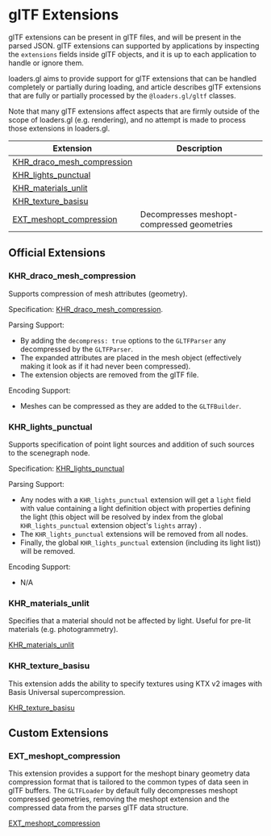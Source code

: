 # glTF Extensions

glTF extensions can be present in glTF files, and will be present in the parsed JSON. glTF extensions can supported by applications by inspecting the `extensions` fields inside glTF objects, and it is up to each application to handle or ignore them.

loaders.gl aims to provide support for glTF extensions that can be handled completely or partially during loading, and article describes glTF extensions that are fully or partially processed by the `@loaders.gl/gltf` classes.

Note that many glTF extensions affect aspects that are firmly outside of the scope of loaders.gl (e.g. rendering), and no attempt is made to process those extensions in loaders.gl.

| Extension                                                                                                                         | Description                                |
| --------------------------------------------------------------------------------------------------------------------------------- | ------------------------------------------ |
| [KHR_draco_mesh_compression](https://github.com/KhronosGroup/glTF/tree/master/extensions/2.0/Khronos/KHR_draco_mesh_compression)  |                                            |
| [KHR_lights_punctual](https://github.com/KhronosGroup/glTF/tree/master/extensions/2.0/Khronos/KHR_lights_punctual)                |                                            |
| [KHR_materials_unlit](https://github.com/KhronosGroup/glTF/tree/master/extensions/2.0/Khronos/KHR_materials_unlit)                |                                            |
| [KHR_texture_basisu](https://github.com/KhronosGroup/glTF/tree/main/extensions/2.0/Khronos/KHR_texture_basisu)                    |                                            |
| [EXT_meshopt_compression](https://github.com/KhronosGroup/glTF/blob/main/extensions/2.0/Vendor/EXT_meshopt_compression/README.md) | Decompresses meshopt-compressed geometries |

## Official Extensions

### KHR_draco_mesh_compression

Supports compression of mesh attributes (geometry).

Specification: [KHR_draco_mesh_compression](https://github.com/KhronosGroup/glTF/tree/master/extensions/2.0/Khronos/KHR_draco_mesh_compression).

Parsing Support:

- By adding the `decompress: true` options to the `GLTFParser` any decompressed by the `GLTFParser`.
- The expanded attributes are placed in the mesh object (effectively making it look as if it had never been compressed).
- The extension objects are removed from the glTF file.

Encoding Support:

- Meshes can be compressed as they are added to the `GLTFBuilder`.

### KHR_lights_punctual

Supports specification of point light sources and addition of such sources to the scenegraph node.

Specification: [KHR_lights_punctual](https://github.com/KhronosGroup/glTF/tree/master/extensions/2.0/Khronos/KHR_lights_punctual)

Parsing Support:

- Any nodes with a `KHR_lights_punctual` extension will get a `light` field with value containing a light definition object with properties defining the light (this object will be resolved by index from the global `KHR_lights_punctual` extension object's `lights` array) .
- The `KHR_lights_punctual` extensions will be removed from all nodes.
- Finally, the global `KHR_lights_punctual` extension (including its light list)) will be removed.

Encoding Support:

- N/A

### KHR_materials_unlit

Specifies that a material should not be affected by light. Useful for pre-lit materials (e.g. photogrammetry).

[KHR_materials_unlit](https://github.com/KhronosGroup/glTF/tree/master/extensions/2.0/Khronos/KHR_materials_unlit)

### KHR_texture_basisu

This extension adds the ability to specify textures using KTX v2 images with Basis Universal supercompression.

[KHR_texture_basisu](https://github.com/KhronosGroup/glTF/tree/main/extensions/2.0/Khronos/KHR_texture_basisu)

## Custom Extensions

### EXT_meshopt_compression

This extension provides a support for the meshopt binary geometry data compression format that is tailored to the common types of data seen in glTF buffers.
The `GLTFLoader` by default fully decompresses meshopt compressed geometries, removing the meshopt extension and the compressed data from the parses glTF data structure.

[EXT_meshopt_compression](https://github.com/KhronosGroup/glTF/blob/main/extensions/2.0/Vendor/EXT_meshopt_compression/README.md)
